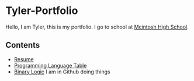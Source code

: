 # Tyler-Portfolio
Hello, I am Tyler, this is my portfolio.
I go to school at [Mcintosh High School](https://www.fcboe.org/mhs).

## Contents
- [Resume](RESUME.md)
- [Programming Language Table](Tyler-Programming-Table.md)
- [Binary Logic](Binary-Logic.md)
I am in Github doing things
